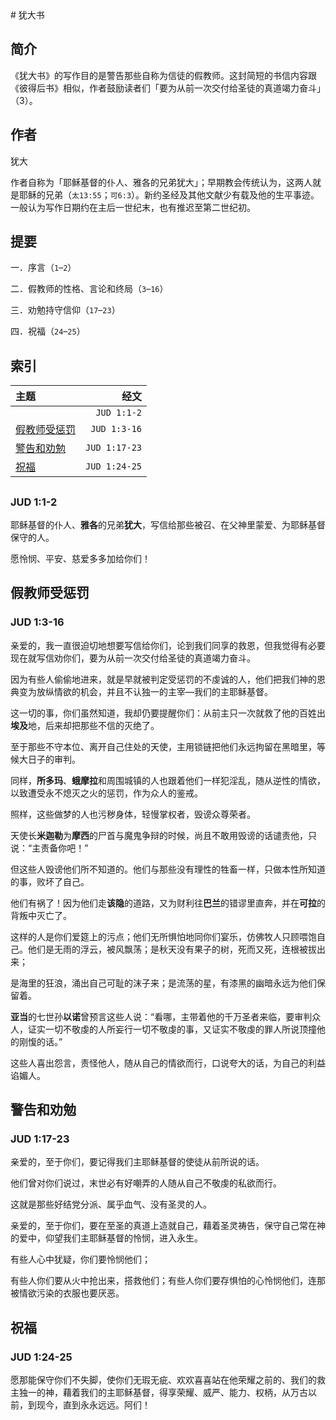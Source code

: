 <html>
<meta http-equiv="Content-Type" content="text/html; charset=utf-8" />
<head>
<title>犹大书</title>
</head>
<body>
# 犹大书

## 简介

《犹大书》的写作目的是警告那些自称为信徒的假教师。这封简短的书信内容跟《彼得后书》相似，作者鼓励读者们「要为从前一次交付给圣徒的真道竭力奋斗」（3）。

## 作者

犹大

作者自称为「耶稣基督的仆人、雅各的兄弟犹大」；早期教会传统认为，这两人就是耶稣的兄弟（```太13:55```；```可6:3```）。新约圣经及其他文献少有载及他的生平事迹。一般认为写作日期约在主后一世纪末，也有推迟至第二世纪初。

## 提要

一．序言（```1```–```2```）

二．假教师的性格、言论和终局（```3```–```16```）

三．劝勉持守信仰（```17```–```23```）

四．祝福（```24```–```25```）

## 索引

| 主题 | 经文 |
|:---|---:|
| [](#2562) | ```JUD 1:1-2``` |
| [假教师受惩罚](#2563) | ```JUD 1:3-16``` |
| [警告和劝勉](#2564) | ```JUD 1:17-23``` |
| [祝福](#2565) | ```JUD 1:24-25``` |

## <a id='2562' name='2562'></a>

### JUD 1:1-2

耶稣基督的仆人、**雅各**的兄弟**犹大**，写信给那些被召、在父神里蒙爱、为耶稣基督保守的人。

愿怜悯、平安、慈爱多多加给你们！

## <a id='2563' name='2563'></a>假教师受惩罚

### JUD 1:3-16

亲爱的，我一直很迫切地想要写信给你们，论到我们同享的救恩，但我觉得有必要现在就写信劝你们，要为从前一次交付给圣徒的真道竭力奋斗。

因为有些人偷偷地进来，就是早就被判定受惩罚的不虔诚的人，他们把我们神的恩典变为放纵情欲的机会，并且不认独一的主宰—我们的主耶稣基督。

这一切的事，你们虽然知道，我却仍要提醒你们：从前主只一次就救了他的百姓出**埃及**地，后来却把那些不信的灭绝了。

至于那些不守本位、离开自己住处的天使，主用锁链把他们永远拘留在黑暗里，等候大日子的审判。

同样，**所多玛**、**蛾摩拉**和周围城镇的人也跟着他们一样犯淫乱，随从逆性的情欲，以致遭受永不熄灭之火的惩罚，作为众人的鉴戒。

照样，这些做梦的人也污秽身体，轻慢掌权者，毁谤众尊荣者。

天使长**米迦勒**为**摩西**的尸首与魔鬼争辩的时候，尚且不敢用毁谤的话谴责他，只说：“主责备你吧！”

但这些人毁谤他们所不知道的。他们与那些没有理性的牲畜一样，只做本性所知道的事，败坏了自己。

他们有祸了！因为他们走**该隐**的道路，又为财利往**巴兰**的错谬里直奔，并在**可拉**的背叛中灭亡了。

这样的人是你们爱筵上的污点；他们无所惧怕地同你们宴乐，仿佛牧人只顾喂饱自己。他们是无雨的浮云，被风飘荡；是秋天没有果子的树，死而又死，连根被拔出来；

是海里的狂浪，涌出自己可耻的沫子来；是流荡的星，有漆黑的幽暗永远为他们保留着。

**亚当**的七世孙**以诺**曾预言这些人说：“看哪，主带着他的千万圣者来临，要审判众人，证实一切不敬虔的人所妄行一切不敬虔的事，又证实不敬虔的罪人所说顶撞他的刚愎的话。”

这些人喜出怨言，责怪他人，随从自己的情欲而行，口说夸大的话，为自己的利益谄媚人。

## <a id='2564' name='2564'></a>警告和劝勉

### JUD 1:17-23

亲爱的，至于你们，要记得我们主耶稣基督的使徒从前所说的话。

他们曾对你们说过，末世必有好嘲弄的人随从自己不敬虔的私欲而行。

这就是那些好结党分派、属乎血气、没有圣灵的人。

亲爱的，至于你们，要在至圣的真道上造就自己，藉着圣灵祷告，保守自己常在神的爱中，仰望我们主耶稣基督的怜悯，进入永生。

有些人心中犹疑，你们要怜悯他们；

有些人你们要从火中抢出来，搭救他们；有些人你们要存惧怕的心怜悯他们，连那被情欲污染的衣服也要厌恶。

## <a id='2565' name='2565'></a>祝福

### JUD 1:24-25

愿那能保守你们不失脚，使你们无瑕无疵、欢欢喜喜站在他荣耀之前的、我们的救主独一的神，藉着我们的主耶稣基督，得享荣耀、威严、能力、权柄，从万古以前，到现今，直到永永远远。阿们！
</body>
</html>
